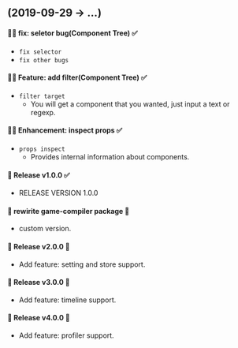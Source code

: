 ## (2019-09-29 -> ...)

#### :bug::gun: fix: seletor bug(Component Tree) :white_check_mark:

- `fix selector`
- `fix other bugs`

#### :snail::mushroom: Feature: add filter(Component Tree) :white_check_mark:

- `filter target`
  - You will get a component that you wanted, just input a text or regexp.

#### :jack_o_lantern::deciduous_tree: Enhancement: inspect props :white_check_mark:

- `props inspect`
  - Provides internal information about components.

#### :tada: Release v1.0.0 :white_check_mark:

- RELEASE VERSION 1.0.0

#### :snail: rewirite game-compiler package :arrows_counterclockwise:

- custom version.

#### :tada: Release v2.0.0 :arrows_counterclockwise:

- Add feature: setting and store support.

#### :tada: Release v3.0.0 :arrows_counterclockwise:

- Add feature: timeline support.

#### :tada: Release v4.0.0 :arrows_counterclockwise:

- Add feature: profiler support.